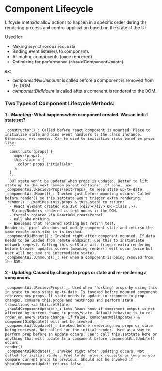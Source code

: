 # Component Lifecycle

Lifcycle methods allow actions to happen in a specific order during the rendering process and control application based on the state of the UI.

Used for:
  - Making asynchronous requests
  - Binding event listeners to components
  - Animating components (once rendered)
  - Optimizing for performance (shouldComponentUpdate)

  ex: 
  - _componentWillUnmount_ is called before a component is removed from the DOM.
  - _componentDidMount_ is called after a comonent is rendered to the DOM.

### Two Types of Component Lifecycle Methods:
  #### 1 - _Mounting_ : What happens when component created. Was an initial state set?
    _constructor()_: Called before react component is mounted. Place to initialize state and bind event handlers to the class instance. Otherwise, not needed. Can be used to initialize state based on props like:
      ```
      constructor(props) {
        super(props);
        this.state = {
          color: props.initialColor
        };
      }
      ```
      BUT state won't be updated when props is updated. Better to lift state up to the next common parent container. If done, use _componentWillRecieveProps(nextProps)_ to keep state up-to-date.
    _componentWillMount()_: Invoked just before mounting occurs; Called before render() so this.setState won't trigger extra rendering. 
    _render()_: Examines this.props & this.state to return:
      - React element created via JSX (<div></div> OR <Class />).
      -String/Numbers rendered as text nodes in the DOM.
      - Portals created via ReactDOM.createPortal.
      - null aka nothing.
      - Booleans that rendered nothing but return test.
    Render is 'pure' aka does not modify component state and retursn the same result each time it is invoked. 
    _componentDidMount()_: Invoked right after component mounted. If data needs to be loaded from remote endpoint, use this to instantiate network request. Calling this.setState will trigger extra rendering before browser updates screen (meaning render() will occur twice but user will not see the intermediate state).
    _componentWillUnmount()_: For when a component is being removed from the DOM. 

  #### 2 - _Updating_: Caused by change to props or state and re-rendering a component.
    _componentWillRecieveProps()_: Used when 'forking' props by using this in state to keep state up-to-date. Is invoked before mounted component recieves new props. If state needs to update in response to prop changes, compare this.props and nextProps and perform state transitions via this.setState.
    _shouldComponentUpdate()_: Lets React know if component output is not affected by current chang in props/state. Default behavior is to re-rnder on every state change. If false, componentWillUpdate() & componentDidUpdate() will not be invoked.
    _componentWillUpdate()_: Invoked before rendering new props or state being recieved. Not called for the initial render. Used as a way to perform prep before an update occurs. Can't call this.setState here or anything that will update to a component before componentWillUpdate() occurs.
    render()
    _componentDidUpdate()_: Invoked right after updating occurs. Not called for initial render. Used to do network requests as long as you compare current props to previous. Should not be invoked if shouldComponentUpdate returns false.